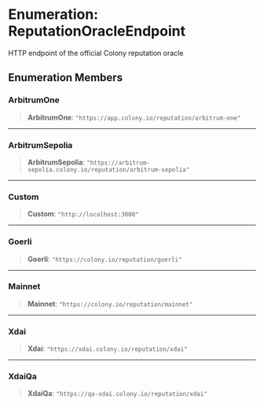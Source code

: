 # Enumeration: ReputationOracleEndpoint

HTTP endpoint of the official Colony reputation oracle

## Enumeration Members

### ArbitrumOne

> **ArbitrumOne**: `"https://app.colony.io/reputation/arbitrum-one"`

***

### ArbitrumSepolia

> **ArbitrumSepolia**: `"https://arbitrum-sepolia.colony.io/reputation/arbitrum-sepolia"`

***

### Custom

> **Custom**: `"http://localhost:3000"`

***

### Goerli

> **Goerli**: `"https://colony.io/reputation/goerli"`

***

### Mainnet

> **Mainnet**: `"https://colony.io/reputation/mainnet"`

***

### Xdai

> **Xdai**: `"https://xdai.colony.io/reputation/xdai"`

***

### XdaiQa

> **XdaiQa**: `"https://qa-xdai.colony.io/reputation/xdai"`
